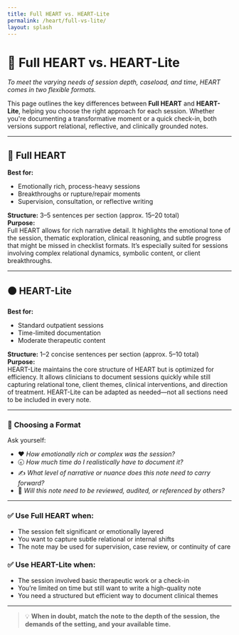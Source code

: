 ```yaml
---
title: Full HEART vs. HEART-Lite
permalink: /heart/full-vs-lite/
layout: splash
---
```


# 📄 **Full HEART vs. HEART-Lite**

*To meet the varying needs of session depth, caseload, and time, HEART comes in two flexible formats.*

This page outlines the key differences between **Full HEART** and **HEART-Lite**, helping you choose the right approach for each session. Whether you're documenting a transformative moment or a quick check-in, both versions support relational, reflective, and clinically grounded notes.

---

## 🔴 **Full HEART**

**Best for:**
- Emotionally rich, process-heavy sessions  
- Breakthroughs or rupture/repair moments  
- Supervision, consultation, or reflective writing  

**Structure:** 3–5 sentences per section (approx. 15–20 total)  
**Purpose:**  
Full HEART allows for rich narrative detail. It highlights the emotional tone of the session, thematic exploration, clinical reasoning, and subtle progress that might be missed in checklist formats. It’s especially suited for sessions involving complex relational dynamics, symbolic content, or client breakthroughs.

---

## 🟠 **HEART-Lite**

**Best for:**
- Standard outpatient sessions  
- Time-limited documentation  
- Moderate therapeutic content  

**Structure:** 1–2 concise sentences per section (approx. 5–10 total)  
**Purpose:**  
HEART-Lite maintains the core structure of HEART but is optimized for efficiency. It allows clinicians to document sessions quickly while still capturing relational tone, client themes, clinical interventions, and direction of treatment. HEART-Lite can be adapted as needed—not all sections need to be included in every note.

---

### 📜 **Choosing a Format**

Ask yourself:
- ❤️ *How emotionally rich or complex was the session?*  
- 🕣 *How much time do I realistically have to document it?*  
- ✍️ *What level of narrative or nuance does this note need to carry forward?*  
- 🔁 *Will this note need to be reviewed, audited, or referenced by others?*  

---

### ✅ **Use Full HEART when:**
- The session felt significant or emotionally layered  
- You want to capture subtle relational or internal shifts  
- The note may be used for supervision, case review, or continuity of care  

### ✅ **Use HEART-Lite when:**
- The session involved basic therapeutic work or a check-in  
- You’re limited on time but still want to write a high-quality note  
- You need a structured but efficient way to document clinical themes  

---

> 💡 **When in doubt, match the note to the depth of the session, the demands of the setting, and your available time.**
